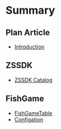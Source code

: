 # Summary

## Plan Article
* [Introduction](README.md)

## ZSSDK
* [ZSSDK Catalog](zssdk-catalog.md)

## FishGame
* [FishGameTable](fishgametable.md)
* [Configation](configation.md)

